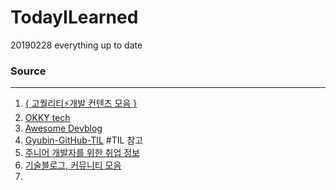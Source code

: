 # TodayILearned
20190228 everything up to date



### Source

---

1. [{ 고퀄리티⚡️개발 컨텐츠 모음 }](https://github.com/Integerous/goQuality-dev-contents)
2. [OKKY tech](https://okky.kr/articles/tech?query=&sort=voteCount&order=desc)
3. [Awesome Devblog](https://github.com/sarojaba/awesome-devblog/blob/master/README.md)
4. [Gyubin-GitHub-TIL](https://github.com/Gyubin/TIL) #TIL 참고
5. [주니어 개발자를 위한 취업 정보](https://github.com/jojoldu/junior-recruit-scheduler)
6. [기술블로그, 커뮤니티 모음](http://asfirstalways.tistory.com/153)
7. 

